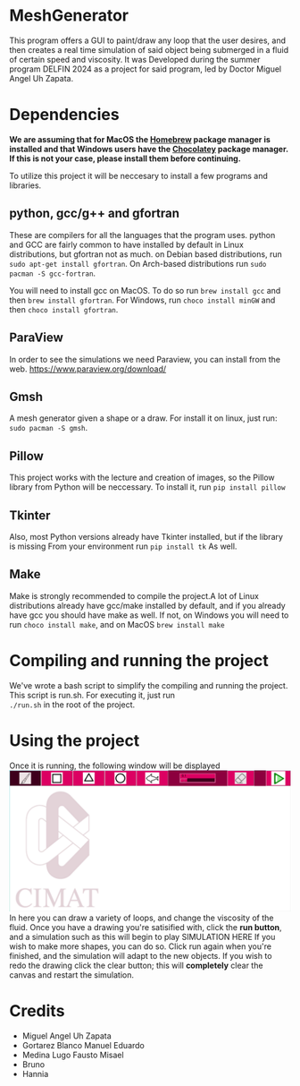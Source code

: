 # MeshGenerator
This program offers a GUI to paint/draw any loop that the user desires, and then
creates a real time simulation of said object being submerged in a fluid of certain 
speed and viscosity. It was Developed during the summer program DELFIN 2024 as a project
for said program, led by Doctor Miguel Angel Uh Zapata.

# Dependencies
**We are assuming that for MacOS the [Homebrew](https://brew.sh/) package manager is installed
and that Windows users have the [Chocolatey](https://chocolatey.org/install) package manager.
If this is not your case, please install them before continuing.**

To utilize this project it will be neccesary to install a few programs and libraries.
## python, gcc/g++ and gfortran
These are compilers for all the languages that the program uses. python and GCC are fairly common 
to have installed by default in Linux distributions, but gfortran not as much.
on Debian based distributions, run
`sudo apt-get install gfortran`. 
On Arch-based distributions run 
`sudo pacman -S gcc-fortran`.

You will need to install gcc on MacOS. To do so run
`brew install gcc`
and then 
`brew install gfortran`. 
For Windows, run
`choco install minGW`
and then
`choco install gfortran`.

## ParaView 
In order to see the simulations we need Paraview, you can install from the web. 
https://www.paraview.org/download/

##  Gmsh 
A mesh generator given a shape or a draw. For install it on linux, just run:  
`sudo pacman -S gmsh`.

## Pillow
This project works with the lecture and creation of images, so the Pillow library from
Python will be neccessary. To install it, run 
`pip install pillow`

## Tkinter
Also, most Python versions already have Tkinter installed, but if the library is missing
From your environment run 
`pip install tk`
As well.

## Make
Make is strongly recommended to compile the project.A lot of Linux distributions already have 
gcc/make installed by default, and if you already have gcc you should have make as well. If not,
on Windows you will need to run
`choco install make`, 
and on MacOS
`brew install make`

# Compiling and running the project
We've wrote a bash script to simplify the compiling and running the project. This script is run.sh.
For executing it, just run  
`./run.sh`
in the root of the project.

# Using the project
Once it is running, the following window will be displayed
![Alt text](paint.png)
In here you can draw a variety of loops, and change the viscosity
of the fluid. Once you have a drawing you're satisified with, click the 
**run button**, and a simulation such as this will begin to play
SIMULATION HERE
If you wish to make more shapes, you can do so. Click run again when you're
finished, and the simulation will adapt to the new objects. If you wish to 
redo the drawing click the clear button; this will **completely** clear the 
canvas and restart the simulation.

# Credits
- Miguel Angel Uh Zapata
- Gortarez Blanco Manuel Eduardo
- Medina Lugo Fausto Misael
- Bruno
- Hannia


